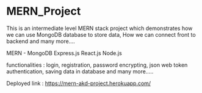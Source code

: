 # MERN_Project

This is an intermediate level MERN stack project which demonstrates how we can use MongoDB database to store data, How we can connect front to backend and many more....

MERN - MongoDB Express.js React.js Node.js

functionalities : login, registration, password encrypting, json web token authentication, saving data in database and many more.....

Deployed link : https://mern-akd-project.herokuapp.com/
